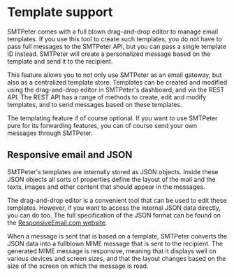 # Template support

SMTPeter comes with a full blown drag-and-drop editor to manage email 
templates. If you use this tool to create such templates, you do not have to
pass full messages to the SMTPeter API, but you can pass a single template ID 
instead. SMTPeter will create a personalized message based on the template 
and send it to the recipient.

This feature allows you to not only use SMTPeter as an email gateway, but
also as a centralized template store. Templates can be created
and modified using the drag-and-drop editor in SMTPeter's dashboard, and
via the REST API. The REST API has a range of methods to create, edit and 
modify templates, and to send messages based on these templates.

The templating feature if of course optional. If you want to use SMTPeter pure
for its forwarding features, you can of course send your own messages through
SMTPeter.


## Responsive email and JSON

SMTPeter's templates are internally stored as JSON objects. Inside these
JSON objects all sorts of properties define the layout of the mail and
the texts, images and other content that should appear in the messages. 

The drag-and-drop editor is a convenient tool that can be used to edit these 
templates. However, if you want to access the internal JSON data directly,
you can do too. The full specification of the JSON format can be found
on the [ResponsiveEmail.com website](https://www.responsiveemail.com).

When a message is sent that is based on a template, SMTPeter converts the 
JSON data into a fullblown MIME message that is sent to the recipient. The
generated MIME message is responsive, meaning that it displays well on 
various devices and screen sizes, and that the layout changes based on the
size of the screen on which the message is read.

